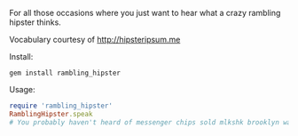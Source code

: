 For all those occasions where you just want to hear what a crazy rambling hipster thinks.

Vocabulary courtesy of http://hipsteripsum.me


Install:
```
gem install rambling_hipster
```

Usage:
```ruby
require 'rambling_hipster'
RamblingHipster.speak
# You probably haven't heard of messenger chips sold mlkshk brooklyn wayfarers.
```
